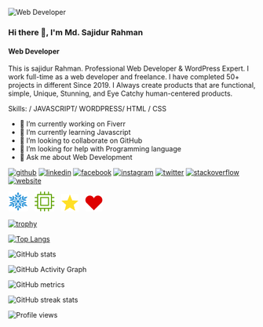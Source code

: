 ![Web Developer](https://media-exp1.licdn.com/dms/image/C5616AQEgS6G6HWVUmQ/profile-displaybackgroundimage-shrink_200_800/0/1632438587842?e=1643241600&v=beta&t=kFYL-dCxDq2ZI1TZXHoGmrlnCAb20jZck5HA07jv0ak)

### Hi there 👋, I'm Md. Sajidur Rahman
#### Web Developer

This is sajidur Rahman. Professional Web Developer & WordPress Expert. I work full-time as a web developer and freelance.
I have completed 50+ projects in different Since 2019.
I Always create products that are functional, simple, Unique, Stunning, and Eye Catchy human-centered products.

Skills: / JAVASCRIPT/ WORDPRESS/ HTML / CSS

- 🔭 I’m currently working on Fiverr 
- 🌱 I’m currently learning Javascript 
- 👯 I’m looking to collaborate on GitHub 
- 🤔 I’m looking for help with Programming language  
- 💬 Ask me about Web Development 


[<img src='https://cdn.jsdelivr.net/npm/simple-icons@3.0.1/icons/github.svg' alt='github' height='40'>](https://github.com/TDSajid)  [<img src='https://cdn.jsdelivr.net/npm/simple-icons@3.0.1/icons/linkedin.svg' alt='linkedin' height='40'>](https://www.linkedin.com/in/tdsajid99/)  [<img src='https://cdn.jsdelivr.net/npm/simple-icons@3.0.1/icons/facebook.svg' alt='facebook' height='40'>](https://www.facebook.com/TDSajid99)  [<img src='https://cdn.jsdelivr.net/npm/simple-icons@3.0.1/icons/instagram.svg' alt='instagram' height='40'>](https://www.instagram.com/td_sajid99/)  [<img src='https://cdn.jsdelivr.net/npm/simple-icons@3.0.1/icons/twitter.svg' alt='twitter' height='40'>](https://twitter.com/TDSajid99)  [<img src='https://cdn.jsdelivr.net/npm/simple-icons@3.0.1/icons/stackoverflow.svg' alt='stackoverflow' height='40'>](https://stackoverflow.com/users/md-sajidur)  [<img src='https://cdn.jsdelivr.net/npm/simple-icons@3.0.1/icons/icloud.svg' alt='website' height='40'>](https://www.behance.net/TDSajid99)  

<a href='https://archiveprogram.github.com/'><img src='https://raw.githubusercontent.com/acervenky/animated-github-badges/master/assets/acbadge.gif' width='40' height='40'></a> <a href='https://docs.github.com/en/developers'><img src='https://raw.githubusercontent.com/acervenky/animated-github-badges/master/assets/devbadge.gif' width='40' height='40'></a> <a href='https://stars.github.com/'><img src='https://raw.githubusercontent.com/acervenky/animated-github-badges/master/assets/starbadge.gif' width='35' height='35'></a> <a href='https://docs.github.com/en/github/supporting-the-open-source-community-with-github-sponsors'><img src='https://raw.githubusercontent.com/acervenky/animated-github-badges/master/assets/sponsorbadge.gif' width='35' height='35'></a> 

[![trophy](https://github-profile-trophy.vercel.app/?username=TDSajid)](https://github.com/ryo-ma/github-profile-trophy)

[![Top Langs](https://github-readme-stats.vercel.app/api/top-langs/?username=TDSajid)](https://github.com/anuraghazra/github-readme-stats)

![GitHub stats](https://github-readme-stats.vercel.app/api?username=TDSajid&show_icons=true&count_private=true)  

![GitHub Activity Graph](https://activity-graph.herokuapp.com/graph?username=TDSajid)  

![GitHub metrics](https://metrics.lecoq.io/TDSajid)  

![GitHub streak stats](https://github-readme-streak-stats.herokuapp.com/?user=TDSajid)  

![Profile views](https://gpvc.arturio.dev/TDSajid)  
